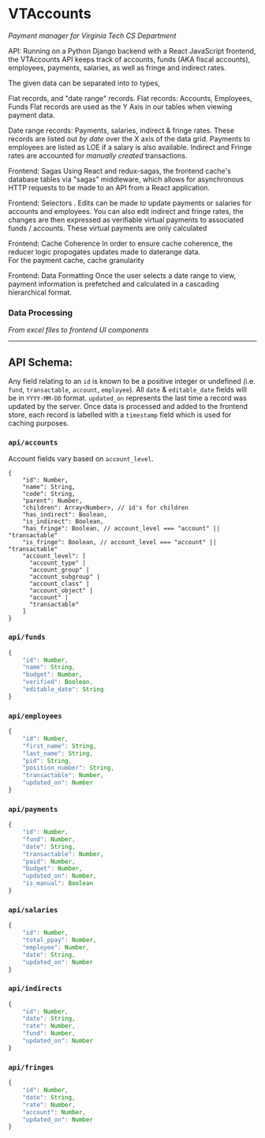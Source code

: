 # VTAccounts
_Payment manager for Virginia Tech CS Department_

API: Running on a Python Django backend with a React JavaScript frontend, the VTAccounts API keeps track of accounts, funds (AKA fiscal accounts), employees, payments, salaries, as well as fringe and indirect rates. 

The given data can be separated into to types,

Flat records, and "date range" records. 
Flat records: Accounts, Employees, Funds
Flat records are used as the Y Axis in our tables when viewing payment data. 

Date range records: Payments, salaries, indirect & fringe rates. 
These records are listed out _by date_ over the X axis of the data grid. Payments to employees are listed as LOE if a salary is also available. Indirect and Fringe rates are accounted for _manually created_ transactions.

Frontend: Sagas
Using React and redux-sagas, the frontend cache's database tables via "sagas" middleware, which allows for asynchronous HTTP requests to be made to an API from a React application.

Frontend: Selectors
.  Edits can be made to update payments or salaries for accounts and employees.  You can also edit indirect and fringe rates, the changes are then expressed as verifiable virtual payments to associated funds / accounts.  These virtual payments are only calculated 

Frontend: Cache Coherence
In order to ensure cache coherence, the reducer logic propogates updates made to daterange data.  
For the payment cache, cache granularity 

Frontend: Data Formatting
Once the user selects a date range to view, payment information is prefetched and calculated in a cascading hierarchical format. 

### Data Processing
_From excel files to frontend UI components_


---
## API Schema:
Any field relating to an `id` is known to be a positive integer or undefined (i.e. `fund`, `transactable`, `account`, `employee`).
All `date` & `editable_date` fields will be in `YYYY-MM-DD` format.
`updated_on` represents the last time a record was updated by the server.
Once data is processed and added to the frontend store, each record is labelled with a `timestamp` field which is used for caching purposes. 
### `api/accounts`
Account fields vary based on `account_level`.
```JS
{
    "id": Number,
    "name": String,
    "code": String,
    "parent": Number,
    "children": Array<Number>, // id's for children
    "has_indirect": Boolean,
    "is_indirect": Boolean,
    "has_fringe": Boolean, // account_level === "account" || "transactable"
    "is_fringe": Boolean, // account_level === "account" || "transactable"
    "account_level": [
      "account_type" |
      "account_group" |
      "account_subgroup" |
      "account_class" |
      "account_object" |
      "account" |
      "transactable"
    ]
}
```
### `api/funds`
```js
{
    "id": Number,
    "name": String,
    "budget": Number,
    "verified": Boolean,
    "editable_date": String
}
```

### `api/employees`
```js
{
    "id": Number,
    "first_name": String,
    "last_name": String,
    "pid": String,
    "position_number": String,
    "transactable": Number,
    "updated_on": Number
}
```

### `api/payments`
```js
{
    "id": Number,
    "fund": Number,
    "date": String,
    "transactable": Number,
    "paid": Number,
    "budget": Number,
    "updated_on": Number,
    "is_manual": Boolean
}
```

### `api/salaries`
```js
{
    "id": Number,
    "total_ppay": Number,
    "employee": Number,
    "date": String,
    "updated_on": Number
}
```

### `api/indirects`
```js
{
    "id": Number,
    "date": String,
    "rate": Number,
    "fund": Number,
    "updated_on": Number
}
```

### `api/fringes`
```js
{
    "id": Number,
    "date": String,
    "rate": Number,
    "account": Number,
    "updated_on": Number
}
```
